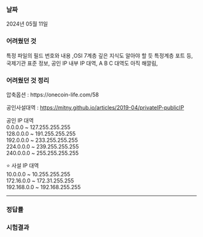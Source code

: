 <h3>날짜</h3>
2024년 05월 11일  

<h3>어려웠던 것</h3>
특정 파일의 필드 번호와 내용   
,OSI 7계층 깊은 지식도 알아야 할 듯 특정계층 포트 등, 국제기관 표준 정보,  
공인 IP 내부 IP 대역, A B C 대역도 아직 해깔림,  


<h3>어려웠던 것 정리</h3>
압축옵션 : https://onecoin-life.com/58  

공인사설대역 : https://mitny.github.io/articles/2019-04/privateIP-publicIP
  
공인 IP 대역  
0.0.0.0 ~ 127.255.255.255  
128.0.0.0 ~ 191.255.255.255  
192.0.0.0 ~ 233.255.255.255  
224.0.0.0 ~ 239.255.255.255  
240.0.0.0 ~ 255.255.255.255  
  
⭐ 사설 IP 대역  
10.0.0.0 ~ 10.255.255.255  
172.16.0.0 ~ 172.31.255.255  
192.168.0.0 ~ 192.168.255.255  
  

***

<h3>정답률</h3>


<h3>시험결과</h3>
